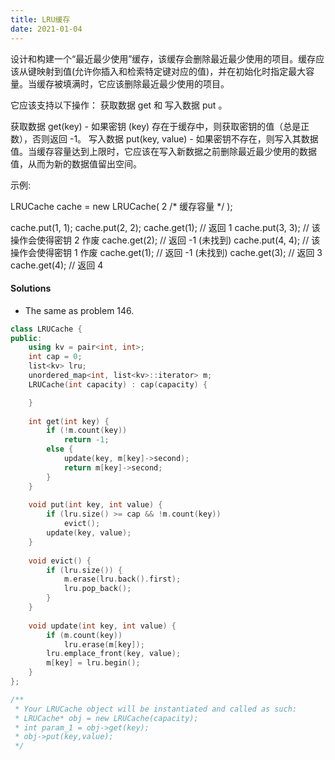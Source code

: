 ```yaml
---
title: LRU缓存
date: 2021-01-04
---
```

设计和构建一个“最近最少使用”缓存，该缓存会删除最近最少使用的项目。缓存应该从键映射到值(允许你插入和检索特定键对应的值)，并在初始化时指定最大容量。当缓存被填满时，它应该删除最近最少使用的项目。

它应该支持以下操作： 获取数据 get 和 写入数据 put 。

获取数据 get(key) - 如果密钥 (key) 存在于缓存中，则获取密钥的值（总是正数），否则返回 -1。
写入数据 put(key, value) - 如果密钥不存在，则写入其数据值。当缓存容量达到上限时，它应该在写入新数据之前删除最近最少使用的数据值，从而为新的数据值留出空间。

示例:

LRUCache cache = new LRUCache( 2 /* 缓存容量 */ );

cache.put(1, 1);
cache.put(2, 2);
cache.get(1);       // 返回  1
cache.put(3, 3);    // 该操作会使得密钥 2 作废
cache.get(2);       // 返回 -1 (未找到)
cache.put(4, 4);    // 该操作会使得密钥 1 作废
cache.get(1);       // 返回 -1 (未找到)
cache.get(3);       // 返回  3
cache.get(4);       // 返回  4


#### Solutions

- The same as problem 146.

```cpp
class LRUCache {
public:
    using kv = pair<int, int>;
    int cap = 0;
    list<kv> lru;
    unordered_map<int, list<kv>::iterator> m;
    LRUCache(int capacity) : cap(capacity) {

    }
    
    int get(int key) {
        if (!m.count(key))
            return -1;
        else {
            update(key, m[key]->second);
            return m[key]->second;
        }
    }
    
    void put(int key, int value) {
        if (lru.size() >= cap && !m.count(key))
            evict();
        update(key, value);
    }
    
    void evict() {
        if (lru.size()) {
            m.erase(lru.back().first);
            lru.pop_back();
        }
    }
    
    void update(int key, int value) {
        if (m.count(key))
            lru.erase(m[key]);
        lru.emplace_front(key, value);
        m[key] = lru.begin();
    }
};

/**
 * Your LRUCache object will be instantiated and called as such:
 * LRUCache* obj = new LRUCache(capacity);
 * int param_1 = obj->get(key);
 * obj->put(key,value);
 */

```